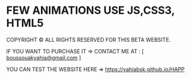 # FEW ANIMATIONS USE JS,CSS3, HTML5

COPYRIGHT © ALL RIGHTS RESERVED FOR THIS BETA WEBSITE.

IF YOU WANT TO PURCHASE IT => CONTACT ME AT : [ boussouakyahia@gmail.com ]

YOU CAN TEST THE WEBSITE HERE => https://yahiabsk.github.io/HAPP
